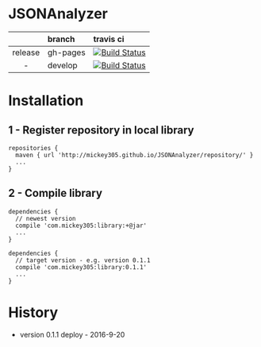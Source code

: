 # JSONAnalyzer

| | branch | travis ci |
|:---:|:---|:---|
| release | gh-pages | [![Build Status](https://travis-ci.org/mickey305/JSONAnalyzer.svg?branch=gh-pages)](https://travis-ci.org/mickey305/JSONAnalyzer) |
| - | develop | [![Build Status](https://travis-ci.org/mickey305/JSONAnalyzer.svg?branch=develop)](https://travis-ci.org/mickey305/JSONAnalyzer) |

# Installation
## 1 - Register repository in local library

```
repositories {
  maven { url 'http://mickey305.github.io/JSONAnalyzer/repository/' }
  ...
}
```

## 2 - Compile library

```
dependencies {
  // newest version
  compile 'com.mickey305:library:+@jar'
  ...
}
```

```
dependencies {
  // target version - e.g. version 0.1.1
  compile 'com.mickey305:library:0.1.1'
  ...
}
```
# History
 * version 0.1.1 deploy - 2016-9-20
